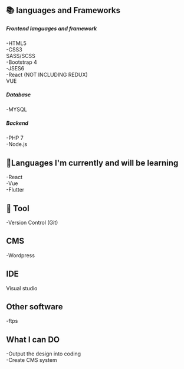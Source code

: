 

<h2>📚 languages and Frameworks</h2>
<h5>Frontend languages and framework</h5>
-HTML5<br>
-CSS3<br>
SASS/SCSS<br>
-Bootstrap 4<br>
-JSES6<br>
-React (NOT INCLUDING REDUX)<br>
VUE

<h5>Database</h5>
-MYSQL

<h5>Backend</h5>
-PHP 7<br>
-Node.js

<h2>🌱Languages I'm currently and will be learning</h2>
-React<br>
-Vue<br>
-Flutter<br>


<h2>🔧 Tool</h2>
-Version Control (Git)

<h2>CMS</h2>
-Wordpress


<h2>IDE</h2>
  Visual studio

  <h2>Other software</h2>
  -ftps
  
  <h2>What I can DO</h2>
-Output the design into coding  <br>
-Create CMS system<br>
